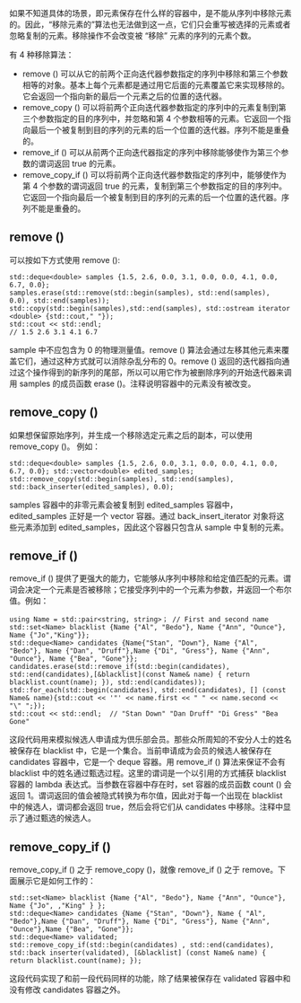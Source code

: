 
如果不知道具体的场景，即元素保存在什么样的容器中，是不能从序列中移除元素的。因此，“移除元素的”算法也无法做到这一点，它们只会重写被选择的元素或者忽略复制的元素。移除操作不会改变被 “移除” 元素的序列的元素个数。

有 4 种移除算法：
* remove () 可以从它的前两个正向迭代器参数指定的序列中移除和第三个参数相等的对象。基本上每个元素都是通过用它后面的元素覆盖它来实现移除的。它会返回一个指向新的最后一个元素之后的位置的迭代器。
* remove_copy () 可以将前两个正向迭代器参数指定的序列中的元素复制到第三个参数指定的目的序列中，并忽略和第 4 个参数相等的元素。它返回一个指向最后一个被复制到目的序列的元素的后一个位置的迭代器。序列不能是重叠的。
* remove_if () 可以从前两个正向迭代器指定的序列中移除能够使作为第三个参数的谓词返回 true 的元素。
* remove_copy_if () 可以将前两个正向迭代器参数指定的序列中，能够使作为第 4 个参数的谓词返回 true 的元素，复制到第三个参数指定的目的序列中。它返回一个指向最后一个被复制到目的序列的元素的后一个位置的迭代器。序列不能是重叠的。

## remove ()
可以按如下方式使用 remove ():
```
std::deque<double> samples {1.5, 2.6, 0.0, 3.1, 0.0, 0.0, 4.1, 0.0, 6.7, 0.0};
samples.erase(std::remove(std::begin(samples), std::end(samples), 0.0), std::end(samples));
std::copy(std::begin(samples),std::end(samples), std::ostream iterator <double> {std::cout," "});
std::cout << std::endl;
// 1.5 2.6 3.1 4.1 6.7
```

sample 中不应包含为 0 的物理测量值。remove () 算法会通过左移其他元素来覆盖它们，通过这种方式就可以消除杂乱分布的 0。remove () 返回的迭代器指向通过这个操作得到的新序列的尾部，所以可以用它作为被删除序列的开始迭代器来调用 samples 的成员函数 erase ()。注释说明容器中的元素没有被改变。

## remove_copy ()
如果想保留原始序列，并生成一个移除选定元素之后的副本，可以使用 remove_copy ()。 例如：
```
std::deque<double> samples {1.5, 2.6, 0.0, 3.1, 0.0, 0.0, 4.1, 0.0, 6.7, 0.0}; std::vector<double> edited_samples;
std::remove_copy(std::begin(samples), std::end(samples), std::back_inserter(edited_samples), 0.0);
```

samples 容器中的非零元素会被复制到 edited_samples 容器中，edited_samples 正好是一个 vector 容器。通过 back_insert_iterator 对象将这些元素添加到 edited_samples，因此这个容器只包含从 sample 中复制的元素。

## remove_if ()
remove_if () 提供了更强大的能力，它能够从序列中移除和给定值匹配的元素。谓词会决定一个元素是否被移除；它接受序列中的一个元素为参数，并返回一个布尔值。例如：
```
using Name = std::pair<string, string>； // First and second name
std::set<Name> blacklist {Name {"Al", "Bedo"}, Name {"Ann", "Ounce"}, Name {"Jo","King"}};
std::deque<Name> candidates {Name{"Stan", "Down"}, Name {"Al", "Bedo"}, Name {"Dan", "Druff"},Name {"Di", "Gress"}, Name {"Ann", "Ounce"}, Name {"Bea", "Gone"}}; candidates.erase(std::remove_if(std::begin(candidates), std::end(candidates),[&blacklist](const Name& name) { return blacklist.count(name); }), std::end(candidates)); std::for_each(std::begin(candidates), std::end(candidates), [] (const Name& name){std::cout << '"' << name.first << " " << name.second << "\" ";});
std::cout << std::endl;  // "Stan Down" "Dan Druff" "Di Gress" "Bea Gone"
```

这段代码用来模拟候选人申请成为倶乐部会员。那些众所周知的不安分人士的姓名被保存在 blacklist 中，它是一个集合。当前申请成为会员的候选人被保存在 candidates 容器中，它是一个 deque 容器。用 remove_if () 算法来保证不会有 blacklist 中的姓名通过甄选过程。这里的谓词是一个以引用的方式捕获 blacklist 容器的 lambda 表达式。当参数在容器中存在时，set 容器的成员函数 count () 会返回 1。谓词返回的值会被隐式转换为布尔值，因此对于每一个出现在 blacklist 中的候选人，谓词都会返回 true，然后会将它们从 candidates 中移除。注释中显示了通过甄选的候选人。

## remove_copy_if ()
remove_copy_if () 之于 remove_copy ()，就像 remove_if () 之于 remove。下面展示它是如何工作的：
```
std::set<Name> blacklist {Name {"Al", "Bedo"}, Name {"Ann", "Ounce"}, Name {"Jo", ,"King" } };
std::deque<Name> candidates {Name {"Stan", "Down"}, Name { "Al", "Bedo"},Name {"Dan", "Druff"}, Name {"Di", "Gress"}, Name {"Ann", "Ounce"},Name {"Bea", "Gone"}};
std::deque<Name> validated;
std::remove_copy_if(std::begin(candidates) , std::end(candidates), std::back inserter(validated), [&blacklist] (const Name& name) { return blacklist.count(name); });
```

这段代码实现了和前一段代码同样的功能，除了结果被保存在 validated 容器中和没有修改 candidates 容器之外。

